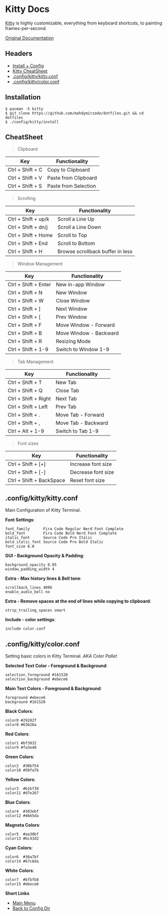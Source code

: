 # Kitty Docs

[Kitty](https://sw.kovidgoyal.net/kitty) is highly customizable, everything from keyboard shortcuts, to painting frames-per-second.

[Original Documentation](https://sw.kovidgoyal.net/kitty/conf.html)

## Headers
- [Install + Config](#installation)
- [Kitty CheatSheet](#cheatsheet)
- [.config/kitty/kitty.conf](#configkittykittyconf)
- [.config/kitty/color.conf](#configkittycolorconf)


## Installation

```
$ pacman -S kitty
$ git clone https://github.com/mahdymirzade/dotfiles.git && cd dotfiles
$ ./config/kitty/install
```

## CheatSheet

> Clipboard

| Key                       | Functionality                     |
| ------------------------- | --------------------------------- |
| Ctrl + Shift + C          | Copy to Clipboard                 |
| Ctrl + Shift + V          | Paste from Clipboard              |
| Ctrl + Shift + S          | Paste from Selection              |

> Scrolling

| Key                       | Functionality                     |
| ------------------------- | --------------------------------- |
| Ctrl + Shift + up/k       | Scroll a Line Up                  |
| Ctrl + Shift + dn/j       | Scroll a Line Down                |
| Ctrl + Shift + Home       | Scroll to Top                     |
| Ctrl + Shift + End        | Scroll to Bottom                  |
| Ctrl + Shift + H          | Browse scrollback buffer in less  |

> Window Management

| Key                       | Functionality                     |
| ------------------------- | --------------------------------- |
| Ctrl + Shift + Enter      | New in-app Window                 |
| Ctrl + Shift + N          | New Window                        |
| Ctrl + Shift + W          | Close Window                      |
| Ctrl + Shift + ]          | Next Window                       |
| Ctrl + Shift + [          | Prev Window                       |
| Ctrl + Shift + F          | Move Window - Forward             |
| Ctrl + Shift + B          | Move Window - Backward            |
| Ctrl + Shift + R          | Resizing Mode                     |
| Ctrl + Shift + 1-9        | Switch to Window 1-9              |

> Tab Management

| Key                       | Functionality                     |
| ------------------------- | --------------------------------- |
| Ctrl + Shift + T          | New Tab                           |
| Ctrl + Shift + Q          | Close Tab                         |
| Ctrl + Shift + Right      | Next Tab                          |
| Ctrl + Shift + Left       | Prev Tab                          |
| Ctrl + Shift + .          | Move Tab - Forward                |
| Ctrl + Shift + ,          | Move Tab - Backward               |
| Ctrl + Alt + 1-9          | Switch to Tab 1-9                 |

> Font sizes

| Key                       | Functionality                     |
| ------------------------- | --------------------------------- |
| Ctrl + Shift + [+]        | Increase font size                |
| Ctrl + Shift + [-]        | Decrease font size                |
| Ctrl + Shift + BackSpace  | Reset font size                   |

## .config/kitty/kitty.conf

Main Configuration of Kitty Terminal.

**Font Settings**:
```
font_family      Fira Code Regular Nerd Font Complete
bold_font        Fira Code Bold Nerd Font Complete
italic_font      Source Code Pro Italic
bold_italic_font Source Code Pro Bold Italic
font_size 8.0
```

**GUI - Background Opacity & Padding**:
```
background_opacity 0.85
window_padding_width 4
```

**Extra - Max history lines & Bell tone**:
```
scrollback_lines 4096
enable_audio_bell no
```

**Extra - Remove spaces at the end of lines while copying to clipboard**:
```
strip_trailing_spaces smart
```

**Include - color settings**:
```
include color.conf
```

## .config/kitty/color.conf

Setting basic colors in Kitty Terminal. *AKA Color Pallet*

**Selected Text Color - Foreground & Background**:
```
selection_foreground #161520
selection_background #ebece6
```

**Main Text Colors - Foreground & Background**:
```
foreground #ebece6
background #161520
```

**Black Colors**:
```
color0 #29282f
color8 #63626a
```

**Red Colors**:
```
color1 #bf3032
color9 #fa3e48
```

**Green Colors**:
```
color2  #30bf54
color10 #50fa7b
```

**Yellow Colors**:
```
color3  #b1bf30
color11 #d7e267
```

**Blue Colors**:
```
color4  #303ebf
color12 #4665da
```

**Magneta Colors**:
```
color5  #aa30bf
color13 #bc43d2
```

**Cyan Colors**:
```
color6  #30a7bf
color14 #67c6da
```

**White Colors**:
```
color7  #bfbfb8
color15 #ebece6
```

**Short Links**
- [Main Menu](./../../../../)
- [Back to Config Dir](./../)

